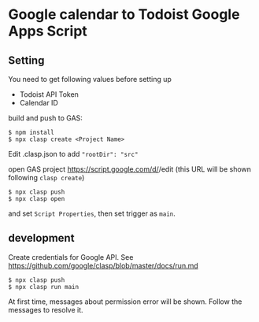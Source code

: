 # Google calendar to Todoist Google Apps Script



## Setting

You need to get following values before setting up

* Todoist API Token
* Calendar ID

build and push to GAS:

```
$ npm install
$ npx clasp create <Project Name>
```

Edit .clasp.json to add `"rootDir": "src"`

open GAS project https://script.google.com/d/<ID>/edit
(this URL will be shown following `clasp create`)

```
$ npx clasp push
$ npx clasp open
```

and set `Script Properties`, then set trigger as `main`.

## development

Create credentials for Google API.
See https://github.com/google/clasp/blob/master/docs/run.md

```
$ npx clasp push
$ npx clasp run main
```

At first time, messages about permission error will be shown.
Follow the messages to resolve it.
